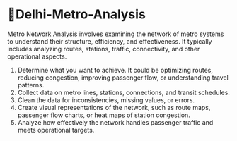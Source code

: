 # 🚅Delhi-Metro-Analysis
Metro Network Analysis involves examining the network of metro systems to understand their structure, efficiency, and effectiveness. It typically includes analyzing routes, stations, traffic, connectivity, and other operational aspects.

1. Determine what you want to achieve. It could be optimizing routes, reducing congestion, improving passenger flow, or understanding travel patterns.
2. Collect data on metro lines, stations, connections, and transit schedules.
3. Clean the data for inconsistencies, missing values, or errors.
4. Create visual representations of the network, such as route maps, passenger flow charts, or heat maps of station congestion.
5. Analyze how effectively the network handles passenger traffic and meets operational targets.
